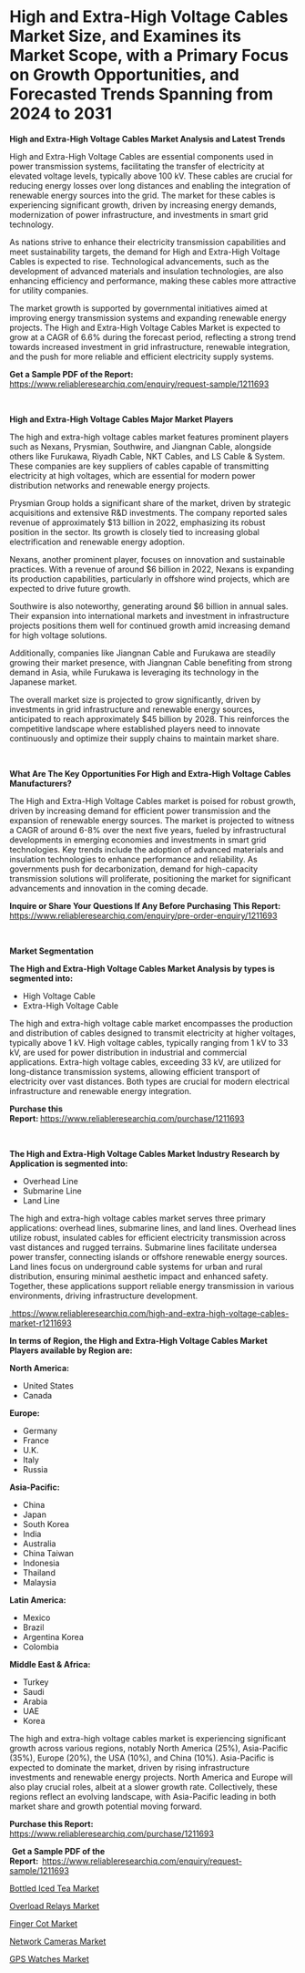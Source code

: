 <p><h1>High and Extra-High Voltage Cables Market Size, and Examines its Market Scope, with a Primary Focus on Growth Opportunities, and Forecasted Trends Spanning from 2024 to 2031</h1></p><p><strong>High and Extra-High Voltage Cables Market Analysis and Latest Trends</strong></p>
<p><p>High and Extra-High Voltage Cables are essential components used in power transmission systems, facilitating the transfer of electricity at elevated voltage levels, typically above 100 kV. These cables are crucial for reducing energy losses over long distances and enabling the integration of renewable energy sources into the grid. The market for these cables is experiencing significant growth, driven by increasing energy demands, modernization of power infrastructure, and investments in smart grid technology. </p><p>As nations strive to enhance their electricity transmission capabilities and meet sustainability targets, the demand for High and Extra-High Voltage Cables is expected to rise. Technological advancements, such as the development of advanced materials and insulation technologies, are also enhancing efficiency and performance, making these cables more attractive for utility companies. </p><p>The market growth is supported by governmental initiatives aimed at improving energy transmission systems and expanding renewable energy projects. The High and Extra-High Voltage Cables Market is expected to grow at a CAGR of 6.6% during the forecast period, reflecting a strong trend towards increased investment in grid infrastructure, renewable integration, and the push for more reliable and efficient electricity supply systems.</p></p>
<p><strong>Get a Sample PDF of the Report:&nbsp;</strong> <a href="https://www.reliableresearchiq.com/enquiry/request-sample/1211693?utm_campaign=101&utm_medium=2&utm_source=Github&utm_content=ia&utm_term=17122024&utm_id=high-and-extra-high-voltage-cables">https://www.reliableresearchiq.com/enquiry/request-sample/1211693</a></p>
<p>&nbsp;</p>
<p><strong>High and Extra-High Voltage Cables Major Market Players</strong></p>
<p><p>The high and extra-high voltage cables market features prominent players such as Nexans, Prysmian, Southwire, and Jiangnan Cable, alongside others like Furukawa, Riyadh Cable, NKT Cables, and LS Cable & System. These companies are key suppliers of cables capable of transmitting electricity at high voltages, which are essential for modern power distribution networks and renewable energy projects.</p><p>Prysmian Group holds a significant share of the market, driven by strategic acquisitions and extensive R&D investments. The company reported sales revenue of approximately $13 billion in 2022, emphasizing its robust position in the sector. Its growth is closely tied to increasing global electrification and renewable energy adoption.</p><p>Nexans, another prominent player, focuses on innovation and sustainable practices. With a revenue of around $6 billion in 2022, Nexans is expanding its production capabilities, particularly in offshore wind projects, which are expected to drive future growth. </p><p>Southwire is also noteworthy, generating around $6 billion in annual sales. Their expansion into international markets and investment in infrastructure projects positions them well for continued growth amid increasing demand for high voltage solutions.</p><p>Additionally, companies like Jiangnan Cable and Furukawa are steadily growing their market presence, with Jiangnan Cable benefiting from strong demand in Asia, while Furukawa is leveraging its technology in the Japanese market. </p><p>The overall market size is projected to grow significantly, driven by investments in grid infrastructure and renewable energy sources, anticipated to reach approximately $45 billion by 2028. This reinforces the competitive landscape where established players need to innovate continuously and optimize their supply chains to maintain market share.</p></p>
<p>&nbsp;</p>
<p><strong>What Are The Key Opportunities For High and Extra-High Voltage Cables Manufacturers?</strong></p>
<p><p>The High and Extra-High Voltage Cables market is poised for robust growth, driven by increasing demand for efficient power transmission and the expansion of renewable energy sources. The market is projected to witness a CAGR of around 6-8% over the next five years, fueled by infrastructural developments in emerging economies and investments in smart grid technologies. Key trends include the adoption of advanced materials and insulation technologies to enhance performance and reliability. As governments push for decarbonization, demand for high-capacity transmission solutions will proliferate, positioning the market for significant advancements and innovation in the coming decade.</p></p>
<p><strong>Inquire or Share Your Questions If Any Before Purchasing This Report:</strong> <a href="https://www.reliableresearchiq.com/enquiry/pre-order-enquiry/1211693?utm_campaign=101&utm_medium=2&utm_source=Github&utm_content=ia&utm_term=17122024&utm_id=high-and-extra-high-voltage-cables">https://www.reliableresearchiq.com/enquiry/pre-order-enquiry/1211693</a></p>
<p>&nbsp;</p>
<p><strong>Market Segmentation</strong></p>
<p><strong>The High and Extra-High Voltage Cables Market Analysis by types is segmented into:</strong></p>
<p><ul><li>High Voltage Cable</li><li>Extra-High Voltage Cable</li></ul></p>
<p><p>The high and extra-high voltage cable market encompasses the production and distribution of cables designed to transmit electricity at higher voltages, typically above 1 kV. High voltage cables, typically ranging from 1 kV to 33 kV, are used for power distribution in industrial and commercial applications. Extra-high voltage cables, exceeding 33 kV, are utilized for long-distance transmission systems, allowing efficient transport of electricity over vast distances. Both types are crucial for modern electrical infrastructure and renewable energy integration.</p></p>
<p><strong>Purchase this Report:&nbsp;</strong><a href="https://www.reliableresearchiq.com/purchase/1211693?utm_campaign=101&utm_medium=2&utm_source=Github&utm_content=ia&utm_term=17122024&utm_id=high-and-extra-high-voltage-cables">https://www.reliableresearchiq.com/purchase/1211693</a></p>
<p>&nbsp;</p>
<p><strong>The High and Extra-High Voltage Cables Market Industry Research by Application is segmented into:</strong></p>
<p><ul><li>Overhead Line</li><li>Submarine Line</li><li>Land Line</li></ul></p>
<p><p>The high and extra-high voltage cables market serves three primary applications: overhead lines, submarine lines, and land lines. Overhead lines utilize robust, insulated cables for efficient electricity transmission across vast distances and rugged terrains. Submarine lines facilitate undersea power transfer, connecting islands or offshore renewable energy sources. Land lines focus on underground cable systems for urban and rural distribution, ensuring minimal aesthetic impact and enhanced safety. Together, these applications support reliable energy transmission in various environments, driving infrastructure development.</p></p>
<p><a href="https://www.reliableresearchiq.com/high-and-extra-high-voltage-cables-market-r1211693?utm_campaign=101&utm_medium=2&utm_source=Github&utm_content=ia&utm_term=17122024&utm_id=high-and-extra-high-voltage-cables">&nbsp;https://www.reliableresearchiq.com/high-and-extra-high-voltage-cables-market-r1211693</a></p>
<p><strong>In terms of Region, the High and Extra-High Voltage Cables Market Players available by Region are:</strong></p>
<p>
    <p> <strong> North America: </strong>
        <ul>
            <li>United States</li>
            <li>Canada</li>
        </ul>
        </p> 
    <p> <strong> Europe: </strong>
        <ul>
            <li>Germany</li>
            <li>France</li>
            <li>U.K.</li>
            <li>Italy</li>
            <li>Russia</li>
        </ul>
        </p> 
    <p> <strong> Asia-Pacific: </strong>
        <ul>
            <li>China</li>
            <li>Japan</li>
            <li>South Korea</li>
            <li>India</li>
            <li>Australia</li>
            <li>China Taiwan</li>
            <li>Indonesia</li>
            <li>Thailand</li>
            <li>Malaysia</li>
        </ul>
        </p> 
    <p> <strong> Latin America: </strong>
        <ul>
            <li>Mexico</li>
            <li>Brazil</li>
            <li>Argentina Korea</li>
            <li>Colombia</li>
        </ul>
        </p> 
    <p> <strong> Middle East & Africa: </strong>
        <ul>
            <li>Turkey</li>
            <li>Saudi</li>
            <li>Arabia</li>
            <li>UAE</li>
            <li>Korea</li>
        </ul>
    </p>
    </p>
<p><p>The high and extra-high voltage cables market is experiencing significant growth across various regions, notably North America (25%), Asia-Pacific (35%), Europe (20%), the USA (10%), and China (10%). Asia-Pacific is expected to dominate the market, driven by rising infrastructure investments and renewable energy projects. North America and Europe will also play crucial roles, albeit at a slower growth rate. Collectively, these regions reflect an evolving landscape, with Asia-Pacific leading in both market share and growth potential moving forward.</p></p>
<p><strong>Purchase this Report: </strong><a href="https://www.reliableresearchiq.com/purchase/1211693?utm_campaign=101&utm_medium=2&utm_source=Github&utm_content=ia&utm_term=17122024&utm_id=high-and-extra-high-voltage-cables">https://www.reliableresearchiq.com/purchase/1211693</a></p>
<p>&nbsp;<strong>Get a Sample PDF of the Report:&nbsp;&nbsp;</strong><a href="https://www.reliableresearchiq.com/enquiry/request-sample/1211693?utm_campaign=101&utm_medium=2&utm_source=Github&utm_content=ia&utm_term=17122024&utm_id=high-and-extra-high-voltage-cables">https://www.reliableresearchiq.com/enquiry/request-sample/1211693</a></p>
<p><strong></strong></p>
<p><p><a href="https://www.linkedin.com/pulse/latest-developments-bottled-iced-tea-industry-market-size-j3tdf?utm_campaign=101&utm_medium=2&utm_source=Github&utm_content=ia&utm_term=17122024&utm_id=high-and-extra-high-voltage-cables">Bottled Iced Tea Market</a></p><p><a href="https://www.linkedin.com/pulse/detailed-analysis-overload-relays-market-growth-from-2024-2031-0fbhe?utm_campaign=101&utm_medium=2&utm_source=Github&utm_content=ia&utm_term=17122024&utm_id=high-and-extra-high-voltage-cables">Overload Relays Market</a></p><p><a href="https://www.linkedin.com/pulse/f-my-mkt-intel-xkfif?utm_campaign=101&utm_medium=2&utm_source=Github&utm_content=ia&utm_term=17122024&utm_id=high-and-extra-high-voltage-cables">Finger Cot Market</a></p><p><a href="https://www.linkedin.com/pulse/network-cameras-market-trends-insights-type-application-6xgqe?utm_campaign=101&utm_medium=2&utm_source=Github&utm_content=ia&utm_term=17122024&utm_id=high-and-extra-high-voltage-cables">Network Cameras Market</a></p><p><a href="https://www.linkedin.com/pulse/global-gps-watches-markets-growth-journey-current-size-59-iemae?utm_campaign=101&utm_medium=2&utm_source=Github&utm_content=ia&utm_term=17122024&utm_id=high-and-extra-high-voltage-cables">GPS Watches Market</a></p></p>
